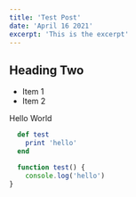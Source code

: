 ```yaml
---
title: 'Test Post'
date: 'April 16 2021'
excerpt: 'This is the excerpt'
---
```


## Heading Two

* Item 1
* Item 2

Hello World

```ruby
  def test
    print 'hello'
  end
```


```javascript
  function test() {
    console.log('hello')
}
```